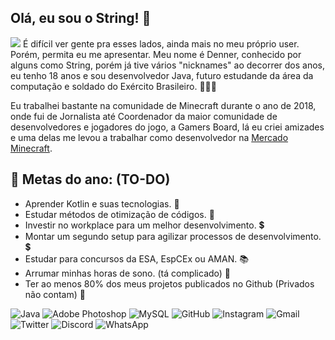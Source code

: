 ## Olá, eu sou o String! :wave:

<img src="https://i.imgur.com/dVmd69i.png">
É difícil ver gente pra esses lados, ainda mais no meu próprio user. Porém, permita eu me apresentar.
Meu nome é Denner, conhecido por alguns como String, porém já tive vários "nicknames" ao decorrer dos anos, eu tenho 18 anos e sou desenvolvedor Java, futuro estudande da área da computação e soldado do Exército Brasileiro. 👨🏾‍💻

Eu trabalhei bastante na comunidade de Minecraft durante o ano de 2018, onde fui de Jornalista até Coordenador da maior comunidade de desenvolvedores e jogadores do jogo, a Gamers Board, lá eu criei amizades e uma delas me levou a trabalhar como desenvolvedor na [Mercado Minecraft](https://mercado-minecraft.com.br/).

## 📌 Metas do ano: (TO-DO)
- Aprender Kotlin e suas tecnologias. 📌
- Estudar métodos de otimização de códigos. 📌
- Investir no workplace para um melhor desenvolvimento. 💲
- Montar um segundo setup para agilizar processos de desenvolvimento. 💲
- Estudar para concursos da ESA, EspCEx ou AMAN. 📚
- Arrumar minhas horas de sono. (tá complicado) 🛌
- Ter ao menos 80% dos meus projetos publicados no Github (Privados não contam) 📁

<img alt="Java" src="https://img.shields.io/badge/java-%23ED8B00.svg?&style=for-the-badge&logo=java&logoColor=white"/> <img alt="Adobe Photoshop" src="https://img.shields.io/badge/adobe%20photoshop%20-%2331A8FF.svg?&style=for-the-badge&logo=adobe%20photoshop&logoColor=white"/> <img alt="MySQL" src="https://img.shields.io/badge/mysql-%2300f.svg?&style=for-the-badge&logo=mysql&logoColor=white"/> <img alt="GitHub" src="https://img.shields.io/badge/github%20-%23121011.svg?&style=for-the-badge&logo=github&logoColor=white"/> <img alt="Instagram" src="https://img.shields.io/badge/https.denner%20-%23E4405F.svg?&style=for-the-badge&logo=Instagram&logoColor=white"/> <img alt="Gmail" src="https://img.shields.io/badge/dennergabrielmello@gmail.com-D14836?style=for-the-badge&logo=gmail&logoColor=white" /> <img alt="Twitter" src="https://img.shields.io/badge/striingue%20-%231DA1F2.svg?&style=for-the-badge&logo=Twitter&logoColor=white"/> <img alt="Discord" src="https://img.shields.io/badge/String8522%20-%237289DA.svg?&style=for-the-badge&logo=discord&logoColor=white"/>  <img alt="WhatsApp" src="https://img.shields.io/badge/(51) 984401788-25D366?style=for-the-badge&logo=whatsapp&logoColor=white"/>

